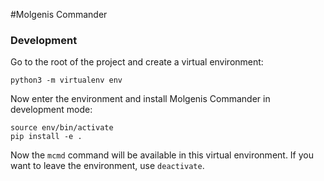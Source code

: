 #Molgenis Commander

### Development
Go to the root of the project and create a virtual environment:

```
python3 -m virtualenv env
```

Now enter the environment and install Molgenis Commander in development mode:


```
source env/bin/activate
pip install -e .
```

Now the `mcmd` command will be available in this virtual environment. If you want to
leave the environment, use `deactivate`.